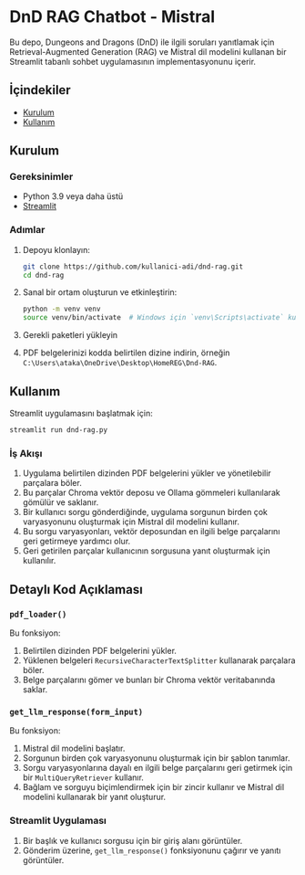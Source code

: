 # DnD RAG Chatbot - Mistral

Bu depo, Dungeons and Dragons (DnD) ile ilgili soruları yanıtlamak için Retrieval-Augmented Generation (RAG) ve Mistral dil modelini kullanan bir Streamlit tabanlı sohbet uygulamasının implementasyonunu içerir.

## İçindekiler
- [Kurulum](#kurulum)
- [Kullanım](#kullanım)

## Kurulum

### Gereksinimler
- Python 3.9 veya daha üstü
- [Streamlit](https://streamlit.io/)

### Adımlar
1. Depoyu klonlayın:
    ```sh
    git clone https://github.com/kullanici-adi/dnd-rag.git
    cd dnd-rag
    ```

2. Sanal bir ortam oluşturun ve etkinleştirin:
    ```sh
    python -m venv venv
    source venv/bin/activate  # Windows için `venv\Scripts\activate` kullanın
    ```

3. Gerekli paketleri yükleyin

4. PDF belgelerinizi kodda belirtilen dizine indirin, örneğin `C:\Users\ataka\OneDrive\Desktop\HomeREG\Dnd-RAG`.

## Kullanım

Streamlit uygulamasını başlatmak için:
```sh
streamlit run dnd-rag.py
```

### İş Akışı
1. Uygulama belirtilen dizinden PDF belgelerini yükler ve yönetilebilir parçalara böler.
2. Bu parçalar Chroma vektör deposu ve Ollama gömmeleri kullanılarak gömülür ve saklanır.
3. Bir kullanıcı sorgu gönderdiğinde, uygulama sorgunun birden çok varyasyonunu oluşturmak için Mistral dil modelini kullanır.
4. Bu sorgu varyasyonları, vektör deposundan en ilgili belge parçalarını geri getirmeye yardımcı olur.
5. Geri getirilen parçalar kullanıcının sorgusuna yanıt oluşturmak için kullanılır.

## Detaylı Kod Açıklaması

### `pdf_loader()`
Bu fonksiyon:
1. Belirtilen dizinden PDF belgelerini yükler.
2. Yüklenen belgeleri `RecursiveCharacterTextSplitter` kullanarak parçalara böler.
3. Belge parçalarını gömer ve bunları bir Chroma vektör veritabanında saklar.

### `get_llm_response(form_input)`
Bu fonksiyon:
1. Mistral dil modelini başlatır.
2. Sorgunun birden çok varyasyonunu oluşturmak için bir şablon tanımlar.
3. Sorgu varyasyonlarına dayalı en ilgili belge parçalarını geri getirmek için bir `MultiQueryRetriever` kullanır.
4. Bağlam ve sorguyu biçimlendirmek için bir zincir kullanır ve Mistral dil modelini kullanarak bir yanıt oluşturur.

### Streamlit Uygulaması
1. Bir başlık ve kullanıcı sorgusu için bir giriş alanı görüntüler.
2. Gönderim üzerine, `get_llm_response()` fonksiyonunu çağırır ve yanıtı görüntüler.
